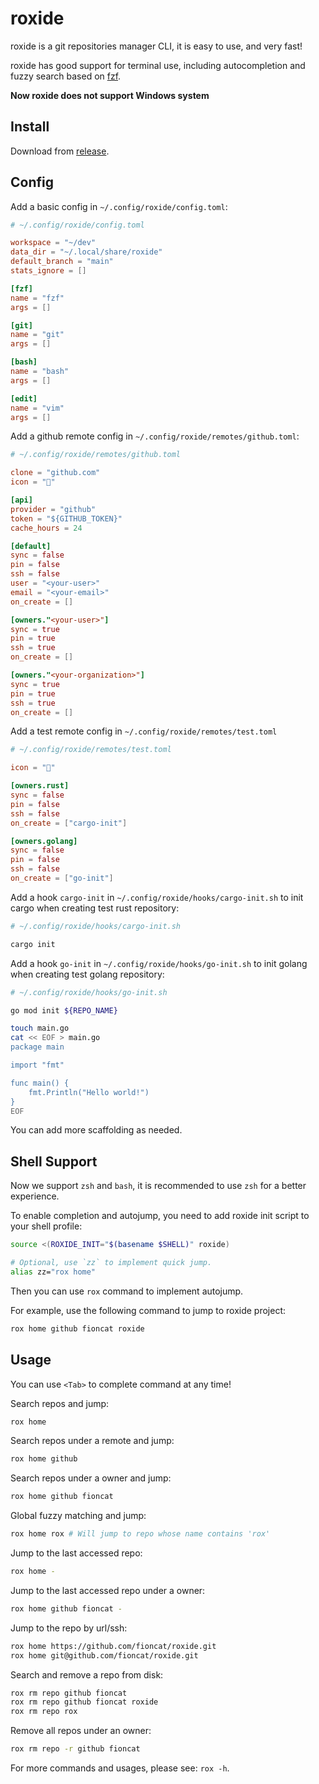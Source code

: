 # roxide

roxide is a git repositories manager CLI, it is easy to use, and very fast!

roxide has good support for terminal use, including autocompletion and fuzzy search based on [fzf](https://github.com/junegunn/fzf).

**Now roxide does not support Windows system**

## Install

Download from [release](https://github.com/fioncat/roxide/releases).

## Config

Add a basic config in `~/.config/roxide/config.toml`:

```toml
# ~/.config/roxide/config.toml

workspace = "~/dev"
data_dir = "~/.local/share/roxide"
default_branch = "main"
stats_ignore = []

[fzf]
name = "fzf"
args = []

[git]
name = "git"
args = []

[bash]
name = "bash"
args = []

[edit]
name = "vim"
args = []

```

Add a github remote config in `~/.config/roxide/remotes/github.toml`:

```toml
# ~/.config/roxide/remotes/github.toml

clone = "github.com"
icon = ""

[api]
provider = "github"
token = "${GITHUB_TOKEN}"
cache_hours = 24

[default]
sync = false
pin = false
ssh = false
user = "<your-user>"
email = "<your-email>"
on_create = []

[owners."<your-user>"]
sync = true
pin = true
ssh = true
on_create = []

[owners."<your-organization>"]
sync = true
pin = true
ssh = true
on_create = []
```

Add a test remote config in `~/.config/roxide/remotes/test.toml`

```toml
# ~/.config/roxide/remotes/test.toml

icon = ""

[owners.rust]
sync = false
pin = false
ssh = false
on_create = ["cargo-init"]

[owners.golang]
sync = false
pin = false
ssh = false
on_create = ["go-init"]
```

Add a hook `cargo-init` in `~/.config/roxide/hooks/cargo-init.sh` to init cargo when creating test rust repository:

```bash
# ~/.config/roxide/hooks/cargo-init.sh

cargo init
```

Add a hook `go-init` in `~/.config/roxide/hooks/go-init.sh` to init golang when
creating test golang repository:

```bash
# ~/.config/roxide/hooks/go-init.sh

go mod init ${REPO_NAME}

touch main.go
cat << EOF > main.go
package main

import "fmt"

func main() {
    fmt.Println("Hello world!")
}
EOF
```

You can add more scaffolding as needed.

## Shell Support

Now we support `zsh` and `bash`, it is recommended to use `zsh` for a better experience.

To enable completion and autojump, you need to add roxide init script to your shell profile:

```bash
source <(ROXIDE_INIT="$(basename $SHELL)" roxide)

# Optional, use `zz` to implement quick jump.
alias zz="rox home"
```

Then you can use `rox` command to implement autojump.

For example, use the following command to jump to roxide project:

```bash
rox home github fioncat roxide
```

## Usage

You can use `<Tab>` to complete command at any time!

Search repos and jump:

```bash
rox home
```

Search repos under a remote and jump:

```bash
rox home github
```

Search repos under a owner and jump:

```bash
rox home github fioncat
```

Global fuzzy matching and jump:

```bash
rox home rox # Will jump to repo whose name contains 'rox'
```

Jump to the last accessed repo:

```bash
rox home -
```

Jump to the last accessed repo under a owner:

```bash
rox home github fioncat -
```

Jump to the repo by url/ssh:

```bash
rox home https://github.com/fioncat/roxide.git
rox home git@github.com/fioncat/roxide.git
```

Search and remove a repo from disk:

```bash
rox rm repo github fioncat
rox rm repo github fioncat roxide
rox rm repo rox
```

Remove all repos under an owner:

```bash
rox rm repo -r github fioncat
```

For more commands and usages, please see: `rox -h`.
